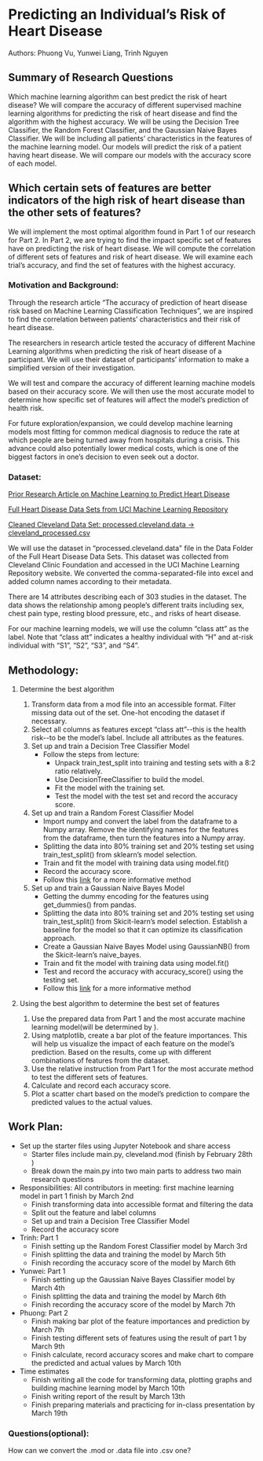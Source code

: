 # Predicting an Individual’s Risk of Heart Disease
Authors: Phuong Vu, Yunwei Liang, Trinh Nguyen

## Summary of Research Questions

Which machine learning algorithm can best predict the risk of heart disease?
We will compare the accuracy of different supervised machine learning algorithms for predicting the risk of heart disease and find the algorithm with the highest accuracy. We will be using the Decision Tree Classifier, the Random Forest Classifier, and the Gaussian Naive Bayes Classifier. We will be including all patients’ characteristics in the features of the machine learning model. Our models will predict the risk of a patient having heart disease. We will compare our models with the accuracy score of each model.

## **Which certain sets of features are better indicators of the high risk of heart disease than the other sets of features?**

We will implement the most optimal algorithm found in Part 1 of our research for Part 2. In Part 2, we are trying to find the impact specific set of features have on predicting the risk of heart disease. We will compute the correlation of different sets of features and risk of heart disease. We will examine each trial’s accuracy, and find the set of features with the highest accuracy. 

### Motivation and Background:

Through the research article “The accuracy of prediction of heart disease risk based on Machine Learning Classification Techniques”, we are inspired to find the correlation between patients’ characteristics and their risk of heart disease. 

The researchers in research article tested the accuracy of different Machine Learning algorithms when predicting the risk of heart disease of a participant. We will use their dataset of participants’ information to make a simplified version of their investigation. 

We will test and compare the accuracy of different learning machine models based on their accuracy score. We will then use the most accurate model to determine how specific set of features will affect the model’s prediction of health risk. 

For future exploration/expansion, we could develop machine learning models most fitting for common medical diagnosis to reduce the rate at which people are being turned away from hospitals during a crisis. This advance could also potentially lower medical costs, which is one of the biggest factors in one’s decision to even seek out a doctor.  

### Dataset:
[Prior Research Article on Machine Learning to Predict Heart Disease](https://www.sciencedirect.com/science/article/pii/S235291481830217X#bib22)

[Full Heart Disease Data Sets from UCI Machine Learning Repository](https://archive.ics.uci.edu/ml/datasets/Heart+Disease)

[Cleaned Cleveland Data Set: processed.cleveland.data -> cleveland_processed.csv](https://docs.google.com/spreadsheets/d/1RYEbU88sNvnPz-wQ7vI03xP251S6zems8A9-hpajaXo/edit?usp=sharing)

We will use the dataset in “processed.cleveland.data" file in the Data Folder of the Full Heart Disease Data Sets. This dataset was collected from Cleveland Clinic Foundation and accessed in the UCI Machine Learning Repository website. We converted the comma-separated-file into excel and added column names according to their metadata.

There are 14 attributes describing each of 303 studies in the dataset. The data shows the relationship among people’s different traits including sex, chest pain type, resting blood pressure, etc., and risks of heart disease.

For our machine learning models, we will use the column “class att” as the label. Note that “class att” indicates a healthy individual with “H” and at-risk individual with “S1”, “S2”, “S3”, and  “S4”.

## Methodology:
1. Determine the best algorithm

    1. Transform data from a mod file into an accessible format. Filter missing data out of the set. One-hot encoding the dataset if necessary.
    2. Select all columns as features except “class att”--this is the health risk--to be the model’s label. Include all attributes as the features.
    3. Set up and train a Decision Tree Classifier Model 
        - Follow the steps from lecture:
            - Unpack train_test_split into training and testing sets with a 8:2 ratio relatively.
            - Use DecisionTreeClassifier to build the model.
            - Fit the model with the training set.
            - Test the model with the test set and record the accuracy score.
    4. Set up and train a Random Forest Classifier Model
        - Import numpy and convert the label from the dataframe to a Numpy array. Remove the identifying names for the features from the dataframe, then turn the features into a Numpy array.
        - Splitting the data into 80% training set and 20% testing set using train_test_split() from sklearn’s model selection.
        - Train and fit the model with training data using model.fit()
        - Record the accuracy score. 
        - Follow this [link](https://towardsdatascience.com/random-forest-in-python-24d0893d51c0) for a more informative method 
    5. Set up and train a Gaussian Naive Bayes Model
        - Getting the dummy encoding for the features using get_dummies() from pandas. 
        - Splitting the data into 80% training set and 20% testing set using train_test_split() from Skicit-learn’s model selection. Establish a baseline for the model so that it can optimize its classification approach.
        - Create a Gaussian Naive Bayes Model using GaussianNB() from the Skicit-learn’s naive_bayes. 
        - Train and fit the model with training data using model.fit()
        - Test and record the accuracy with accuracy_score() using the testing set.
        - Follow this [link](https://www.datacamp.com/community/tutorials/naive-bayes-scikit-learn) for a more informative method
2. Using the best algorithm to determine the best set of features
    1. Use the prepared data from Part 1 and the most accurate machine learning model(will be determined by ).
    2. Using matplotlib, create a bar plot of the feature importances. This will help us visualize the impact of each feature on the model’s prediction. Based on the results, come up with different combinations of features from the dataset. 
    3. Use the relative instruction from Part 1 for the most accurate method to test the different sets of features.
    4. Calculate and record each accuracy score.
    5. Plot a scatter chart based on the model’s prediction to compare the predicted values to the actual values.

## Work Plan:
- Set up the starter files using Jupyter Notebook and share access
    - Starter files include main.py, cleveland.mod (finish by February 28th )
    - Break down the main.py into two main parts to address two main research questions
- Responsibilities: All contributors in meeting: first machine learning model in part 1 finish by March 2nd
    - Finish transforming data into  accessible format and filtering the data
    - Split out the feature and label columns
    - Set up and train a Decision Tree Classifier Model
    - Record the accuracy score
- Trinh: Part 1
    - Finish setting up the Random Forest Classifier model by March 3rd
    - Finish splitting the data and training the model by March 5th
    - Finish recording the accuracy score of the model by March 6th
- Yunwei: Part 1
    - Finish setting up the Gaussian Naive Bayes Classifier model by March 4th
    - Finish splitting the data and training the model by March 6th
    - Finish recording the accuracy score of the model by March 7th
- Phuong: Part 2
    - Finish making bar plot of the feature importances and prediction by March 7th
    - Finish testing different sets of features using the result of part 1 by March  9th
    - Finish calculate, record accuracy scores and make chart to compare the predicted and actual values by March 10th
- Time estimates
    - Finish writing all the code for transforming data, plotting graphs and building machine learning model by March 10th
    - Finish writing report of the result by March 13th
    - Finish preparing materials and practicing for in-class presentation by March 19th

### Questions(optional):
How can we convert the .mod or .data file into .csv one?
